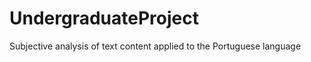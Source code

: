 UndergraduateProject
====================

Subjective analysis of text content applied to the Portuguese language
